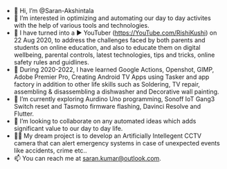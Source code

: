 - 👋 Hi, I’m @Saran-Akshintala
- 👀 I’m interested in optimizing and automating our day to day activites with the help of various tools and technologies. 
- 🎥 I have turned into a ▶ YouTuber (https://YouTube.com/RishiKushi) on 22 Aug 2020, to address the challenges faced by both parents and students on online education, 
      and also to educate them on digital wellbeing, parental controls, latest technologies, tips and tricks, online safety rules and guidlines.  
- 📸 During 2020-2022, I have learned Google Actions, Openshot, GIMP, Adobe Premier Pro, Creating Android TV Apps using Tasker and app factory
     in addition to other life skills such as Soldering, TV repair, assembling & disassembling a dishwasher and Decorative wall painting.
- 🌱 I’m currently exploring Aurdino Uno programming, Sonoff IoT Gang3 Switch reset and Tasmoto firmware flashing, Davinci Resolve and Flutter.
- 💞️ I’m looking to collaborate on any automated ideas which adds significant value to our day to day life.
- 👩‍💻 My dream project is to develop an Artificially Intellegent CCTV camera that can alert emergency systems in case of unexpected events like accidents, crime etc..
- 📫 You can reach me at saran.kumar@outlook.com.

<!---
Saran-Akshintala/Saran-Akshintala is a ✨ special ✨ repository because its `README.md` (this file) appears on your GitHub profile.
You can click the Preview link to take a look at your changes.
--->
